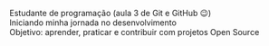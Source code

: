 Estudante de programação (aula 3 de Git e GitHub 😉)  
 Iniciando minha jornada no desenvolvimento  
 Objetivo: aprender, praticar e contribuir com projetos Open Source
